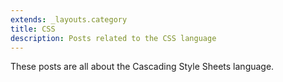 ```yaml
---
extends: _layouts.category
title: CSS
description: Posts related to the CSS language
---
```


These posts are all about the Cascading Style Sheets language.
